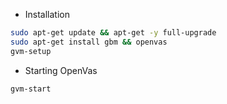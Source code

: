 - Installation
```bash
sudo apt-get update && apt-get -y full-upgrade
sudo apt-get install gbm && openvas
gvm-setup
```

- Starting OpenVas
```bash
gvm-start
```

